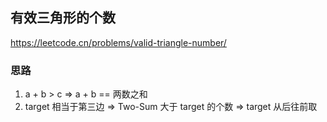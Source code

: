 ## 有效三角形的个数

<https://leetcode.cn/problems/valid-triangle-number/>

### 思路

1. a + b > c => a + b == 两数之和
2. target 相当于第三边 => Two-Sum 大于 target 的个数 => target 从后往前取
